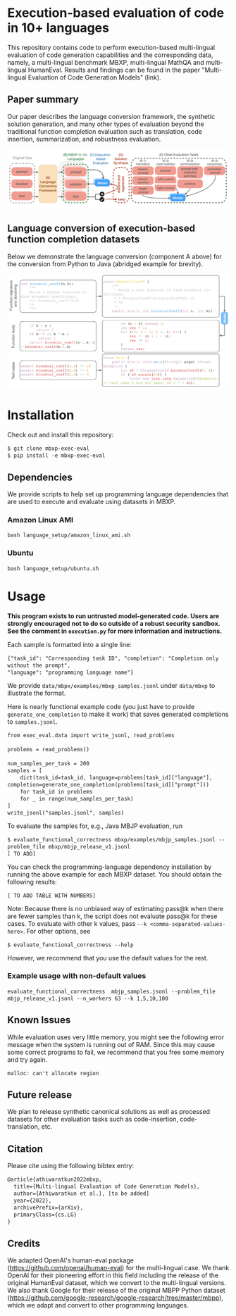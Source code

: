 # Execution-based evaluation of code in 10+ languages

This repository contains code to perform execution-based multi-lingual evaluation of code generation capabilities and the corresponding data, namely, a multi-lingual benchmark MBXP, multi-lingual MathQA and multi-lingual HumanEval. Results and findings can be found in the paper "Multi-lingual Evaluation of Code Generation Models" (link).


## Paper summary

Our paper describes the language conversion framework, the synthetic solution generation, and many other types of evaluation beyond the traditional function completion evaluation such as translation, code insertion, summarization, and robustness evaluation. 

![Paper summary](./graphics/paper_summary.png)


## Language conversion of execution-based function completion datasets

Below we demonstrate the language conversion (component A above) for the conversion from Python to Java (abridged example for brevity). 

![Example conversion to Java](./graphics/mbxp_java_conversion.png)


# Installation

Check out and install this repository:
```
$ git clone mbxp-exec-eval
$ pip install -e mbxp-exec-eval
```



## Dependencies
We provide scripts to help set up programming language dependencies that are used to execute and evaluate using datasets in MBXP.

### Amazon Linux AMI
```
bash language_setup/amazon_linux_ami.sh
```
### Ubuntu
```
bash language_setup/ubuntu.sh
```

# Usage

**This program exists to run untrusted model-generated code. Users are strongly
encouraged not to do so outside of a robust security sandbox. See the comment in
`execution.py` for more information and instructions.**

Each sample is formatted into a single line:
```
{"task_id": "Corresponding task ID", "completion": "Completion only without the prompt",
"language": "programming language name"}
```
We provide `data/mbpx/examples/mbxp_samples.jsonl` under `data/mbxp`
to illustrate the format. 

Here is nearly functional example code (you just have to provide
`generate_one_completion` to make it work) that saves generated completions to
`samples.jsonl`.
```
from exec_eval.data import write_jsonl, read_problems

problems = read_problems()

num_samples_per_task = 200
samples = [
    dict(task_id=task_id, language=problems[task_id]["language"], completion=generate_one_completion(problems[task_id]["prompt"]))
    for task_id in problems
    for _ in range(num_samples_per_task)
]
write_jsonl("samples.jsonl", samples)
```

To evaluate the samples for, e.g., Java MBJP evaluation, run 
```
$ evaluate_functional_correctness mbxp/examples/mbjp_samples.jsonl --problem_file mbxp/mbjp_release_v1.jsonl
[ TO ADD]
```
You can check the programming-language dependency installation by running the above example for each MBXP dataset. You should obtain the following results:

```
[ TO ADD TABLE WITH NUMBERS]
```

Note: Because there is no unbiased way of estimating pass@k when there are fewer
samples than k, the script does not evaluate pass@k for these cases. To
evaluate with other k values, pass `--k <comma-separated-values-here>`. For
other options, see
```
$ evaluate_functional_correctness --help
```
However, we recommend that you use the default values for the rest.

### Example usage with non-default values
```
evaluate_functional_correctness  mbjp_samples.jsonl --problem_file mbjp_release_v1.jsonl --n_workers 63 --k 1,5,10,100
```

## Known Issues

While evaluation uses very little memory, you might see the following error
message when the system is running out of RAM. Since this may cause some
correct programs to fail, we recommend that you free some memory and try again.
```
malloc: can't allocate region
```

## Future release
We plan to release synthetic canonical solutions as well as processed datasets for other evaluation tasks such as code-insertion, code-translation, etc. 


## Citation

Please cite using the following bibtex entry:

```
@article{athiwaratkun2022mbxp,
  title={Multi-lingual Evaluation of Code Generation Models},
  author={Athiwaratkun et al.}, [to be added]
  year={2022},
  archivePrefix={arXiv},
  primaryClass={cs.LG}
}
```

## Credits
We adapted OpenAI's human-eval package (https://github.com/openai/human-eval) for the multi-lingual case. We thank OpenAI for their pioneering effort in this field including the release of the original HumanEval dataset, which we convert to the multi-lingual versions. We also thank Google for their release of the original MBPP Python dataset (https://github.com/google-research/google-research/tree/master/mbpp), which we adapt and convert to other programming languages.
